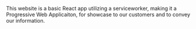 This website is a basic React app utilizing a serviceworker, making it a Progressive Web Applicaiton, for showcase to our customers and to convey our information.

